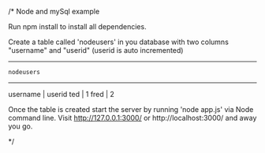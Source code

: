 /*
Node and mySql example

Run  npm install to install all dependencies.


Create a table  called 'nodeusers' in you database with two 
columns "username" and "userid" (userid is auto incremented)

-------------------	
	nodeusers
-------------------
username  |  userid
ted 	  | 	1
fred	  |     2


Once  the table is created start the server by running 'node app.js' via Node command line.
Visit http://127.0.0.1:3000/ or  http://localhost:3000/   and away you go.


*/